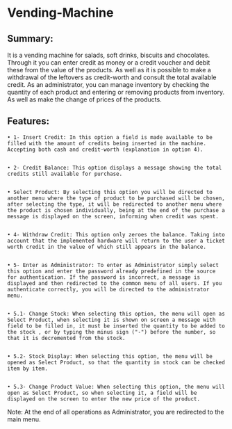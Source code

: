 # Vending-Machine

## Summary:

It is a vending machine for salads, soft drinks, biscuits and chocolates. Through it you can enter credit as money or a credit voucher and debit these from the value of the products. As well as it is possible to make a withdrawal of the leftovers as credit-worth and consult the total available credit.
As an administrator, you can manage inventory by checking the quantity of each product and entering or removing products from inventory. As well as make the change of prices of the products.



## Features:

    • 1- Insert Credit: In this option a field is made available to be filled with the amount of credits being inserted in the machine. Accepting both cash and credit-worth (explanation in option 4).
      
      
    • 2- Credit Balance: This option displays a message showing the total credits still available for purchase.
      
      
    • Select Product: By selecting this option you will be directed to another menu where the type of product to be purchased will be chosen, after selecting the type, it will be redirected to another menu where the product is chosen individually, being at the end of the purchase a message is displayed on the screen, informing when credit was spent.
      
      
    • 4- Withdraw Credit: This option only zeroes the balance. Taking into account that the implemented hardware will return to the user a ticket worth credit in the value of which still appears in the balance.
      
      
    • 5- Enter as Administrator: To enter as Administrator simply select this option and enter the password already predefined in the source for authentication. If the password is incorrect, a message is displayed and then redirected to the common menu of all users. If you authenticate correctly, you will be directed to the administrator menu.
      
      
    • 5.1- Change Stock: When selecting this option, the menu will open as Select Product, when selecting it is shown on screen a message with field to be filled in, it must be inserted the quantity to be added to the stock , or by typing the minus sign ("-") before the number, so that it is decremented from the stock.


    • 5.2- Stock Display: When selecting this option, the menu will be opened as Select Product, so that the quantity in stock can be checked item by item.


    • 5.3- Change Product Value: When selecting this option, the menu will open as Select Product, so when selecting it, a field will be displayed on the screen to enter the new price of the product.
      

Note: At the end of all operations as Administrator, you are redirected to the main menu.